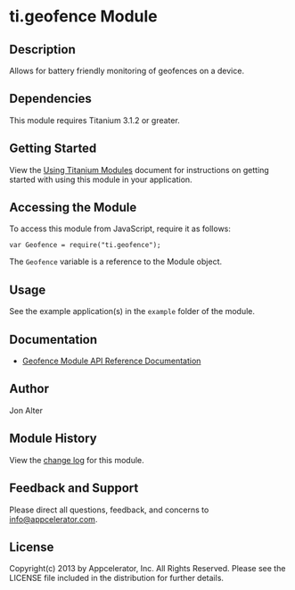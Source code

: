 # ti.geofence Module

## Description

Allows for battery friendly monitoring of geofences on a device.

## Dependencies

This module requires Titanium 3.1.2 or greater.

## Getting Started

View the [Using Titanium Modules](http://docs.appcelerator.com/titanium/latest/#!/guide/Using_Titanium_Modules) document for instructions on getting started with using this module in your application.

## Accessing the Module

To access this module from JavaScript, require it as follows:

	var Geofence = require("ti.geofence");

The `Geofence` variable is a reference to the Module object.

## Usage

See the example application(s) in the `example` folder of the module.

## Documentation

* [Geofence Module API Reference Documentation](http://docs.appcelerator.com/platform/latest/#!/api/Modules.Geofence)

## Author

Jon Alter

## Module History

View the [change log](documentation/changelog.md) for this module.

## Feedback and Support

Please direct all questions, feedback, and concerns to [info@appcelerator.com](mailto:info@appcelerator.com?subject=iOS%20Passbook%20Module).

## License

Copyright(c) 2013 by Appcelerator, Inc. All Rights Reserved. Please see the LICENSE file included in the distribution for further details.